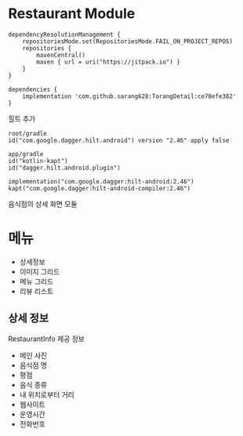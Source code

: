 # Restaurant Module

```
dependencyResolutionManagement {
    repositoriesMode.set(RepositoriesMode.FAIL_ON_PROJECT_REPOS)
    repositories {
        mavenCentral()
        maven { url = uri("https://jitpack.io") }
    }
}
```

```
dependencies {
    implementation 'com.github.sarang628:TorangDetail:ce78efe382'
}
```

힐트 추가
```
root/gradle
id("com.google.dagger.hilt.android") version "2.46" apply false

app/gradle
id("kotlin-kapt")
id("dagger.hilt.android.plugin")

implementation("com.google.dagger:hilt-android:2.46")
kapt("com.google.dagger:hilt-android-compiler:2.46")
```


음식점의 상세 화면 모듈

# 메뉴
- 상세정보
- 이미지 그리드
- 메뉴 그리드
- 리뷰 리스트

## 상세 정보
RestaurantInfo
제공 정보 

- 메인 사진
- 음식점 명
- 평점
- 음식 종류
- 내 위치로부터 거리
- 웹사이트
- 운영시간
- 전화번호

